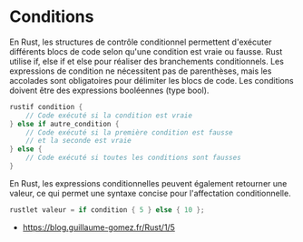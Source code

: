 # Conditions

En Rust, les structures de contrôle conditionnel permettent d'exécuter différents blocs de code selon qu'une condition est vraie ou fausse. Rust utilise if, else if et else pour réaliser des branchements conditionnels.
Les expressions de condition ne nécessitent pas de parenthèses, mais les accolades sont obligatoires pour délimiter les blocs de code. Les conditions doivent être des expressions booléennes (type bool).

```rust
rustif condition {
    // Code exécuté si la condition est vraie
} else if autre_condition {
    // Code exécuté si la première condition est fausse
    // et la seconde est vraie
} else {
    // Code exécuté si toutes les conditions sont fausses
}
```

En Rust, les expressions conditionnelles peuvent également retourner une valeur, ce qui permet une syntaxe concise pour l'affectation conditionnelle.

```rust
rustlet valeur = if condition { 5 } else { 10 };
```

- https://blog.guillaume-gomez.fr/Rust/1/5
